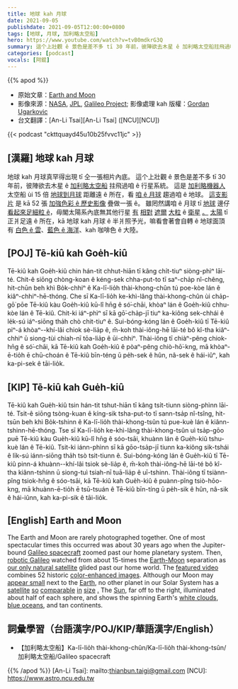 ```yaml
---
title: 地球 kah 月球
date: 2021-09-05
publishdate: 2021-09-05T12:00:00+0800
tags: [地球, 月球, 加利略太空船]
hero: https://www.youtube.com/watch?v=tvB0mdkrG3Q
summary: 這个上壯觀 ê 景色是差不多 tī 30 年前，彼陣欲去木星 ê 加利略太空船拄飛過咱 ê 行星系統。
categories: [podcast]
vocals: [阿錕]
---
```


{{% apod %}}

- 原始文章：[Earth and Moon](https://apod.nasa.gov/apod/ap210905.html)
- 影像來源：[NASA](https://www.nasa.gov/), [JPL](https://www.jpl.nasa.gov/), [Galileo Project](https://solarsystem.nasa.gov/missions/galileo/overview/); 影像處理 kah 版權：[Gordan Ugarkovic](https://www.planetary.org/profiles/gordan-ugarkovic)
- 台文翻譯：[An-Li Tsai][An-Li Tsai] ([NCU][NCU])

{{< podcast "ckttquayd45u10b25fvvc11jc" >}}

## [漢羅] 地球 kah 月球
地球 kah 月球真罕得出現 tī 仝一張相片內底。
這个上壯觀 ê 景色是差不多 tī 30 年前，彼陣欲去木星 ê [加利略太空船][Galileo spacecraft] 拄飛過咱 ê 行星系統。
這是 [加利略機器人][robotic Galileo] 太空船 ùi 15 倍 [地球到月球][Earth-Moon] 距離遠 ê 所在，看 [咱 ê 月球][our only natural satellite] 趨過咱 ê 地球。
[這支影片][featured video] 是 kā 52 張 [加強色彩 ê 歷史影像][color-enhanced images] 疊做一張 ê。
雖罔然講咱 ê 月球 tī [地球][Earth] 邊仔 [看起來足細粒 ê][appear small]，毋閣太陽系內底無其他行星 [有][in] [相對][comparable] [遮爾][so] [大粒][size]  ê [衛星][satellite] [。][.]
[太陽][Sun] tī 正爿足遠 ê 所在，kā 地球 kah 月球 ê 半爿照予光，嘛看會著會自轉 ê 地球面頂有 [白色 ê 雲][white clouds]、[藍色 ê 海洋][blue oceans]、kah 咖啡色 ê 大陸。

## [POJ] Tē-kiû kah Goe̍h-kiû
Tē-kiû kah Goe̍h-kiû chin hán-tit chhut-hiān tī kâng chi̍t-tiuⁿ siòng-phìⁿ lāi-té.
Chit-ê siōng chòng-koan ê kéng-sek chha-put-to tī saⁿ-cha̍p nî-chêng, hit-chūn beh khì Bo̍k-chhiⁿ ê Ka-lī-lio̍h thài-khong-chûn tú poe-kòe lán ê kiâⁿ-chhiⁿ-hē-thóng.
Che sī Ka-lī-lio̍h ke-khì-lâng thài-khong-chûn ùi cha̍p-gō͘ pōe Tē-kiû kàu Goe̍h-kiû kū-lî hn̄g ê só͘-chāi, khòaⁿ lán ê Goe̍h-kiû chhu-kòe lán ê Tē-kiû.
Chit-ki iáⁿ-phìⁿ sī kā gō͘-cha̍p-jī tiuⁿ ka-kiông sek-chhái ê le̍k-sú iáⁿ-siōng tha̍h chò chit-tiuⁿ ê.
Sui-bóng-kóng lán ê Goe̍h-kiû tī Tē-kiû piⁿ-á khòaⁿ--khí-lâi chiok sè-lia̍p ê, m̄-koh thài-iông-hē lāi-té bô kî-tha kiâⁿ-chhiⁿ ū siong-tùi chiah-nī tōa-lia̍p ê ūi-chhiⁿ.
Thài-iông tī chiàⁿ-pêng chiok-hn̄g ê só͘-chāi, kā Tē-kiû kah Goe̍h-kiû ê pòaⁿ-pêng chiò-hō͘-kng, mā khòaⁿ-ē-tio̍h ē chū-choán ê Tē-kiû bīn-téng ū pe̍h-sek ê hûn, nâ-sek ê hái-iûⁿ, kah ka-pi-sek ê tāi-lio̍k.

## [KIP] Tē-kiû kah Gue̍h-kiû
Tē-kiû kah Gue̍h-kiû tsin hán-tit tshut-hiān tī kâng tsi̍t-tiunn siòng-phìnn lāi-té.
Tsit-ê siōng tsòng-kuan ê kíng-sik tsha-put-to tī sann-tsa̍p nî-tsîng, hit-tsūn beh khì Bo̍k-tshinn ê Ka-lī-lio̍h thài-khong-tsûn tú pue-kuè lán ê kiânn-tshinn-hē-thóng.
Tse sī Ka-lī-lio̍h ke-khì-lâng thài-khong-tsûn uì tsa̍p-gōo puē Tē-kiû kàu Gue̍h-kiû kū-lî hn̄g ê sóo-tsāi, khuànn lán ê Gue̍h-kiû tshu-kuè lán ê Tē-kiû.
Tsit-ki iánn-phìnn sī kā gōo-tsa̍p-jī tiunn ka-kiông sik-tshái ê li̍k-sú iánn-siōng tha̍h tsò tsit-tiunn ê.
Sui-bóng-kóng lán ê Gue̍h-kiû tī Tē-kiû pinn-á khuànn--khí-lâi tsiok sè-lia̍p ê, m̄-koh thài-iông-hē lāi-té bô kî-tha kiânn-tshinn ū siong-tuì tsiah-nī tuā-lia̍p ê uī-tshinn.
Thài-iông tī tsiànn-pîng tsiok-hn̄g ê sóo-tsāi, kā Tē-kiû kah Gue̍h-kiû ê puànn-pîng tsiò-hōo-kng, mā khuànn-ē-tio̍h ē tsū-tsuán ê Tē-kiû bīn-tíng ū pe̍h-sik ê hûn, nâ-sik ê hái-iûnn, kah ka-pi-sik ê tāi-lio̍k.

## [English] Earth and Moon
The Earth and Moon are rarely photographed together.
One of most spectacular times this occurred was about 30 years ago when the Jupiter-bound [Galileo spacecraft][Galileo spacecraft] zoomed past our home planetary system.
Then, [robotic Galileo][robotic Galileo] watched from about 15-times the [Earth-Moon][Earth-Moon] separation as [our only natural satellite][our only natural satellite] glided past our home world.
The [featured video][featured video] combines 52 historic [color-enhanced images][color-enhanced images].
Although our Moon may [appear small][appear small] next to the [Earth][Earth], no other planet in our Solar System has a [satellite][satellite] [so][so] [comparable][comparable] [in][in] [size][size] [.][.] The [Sun][Sun], far off to the right, illuminated about half of each sphere, and shows the spinning Earth's [white clouds][white clouds], [blue oceans][blue oceans], and tan continents.

## 詞彙學習（台語漢字/POJ/KIP/華語漢字/English）
- 【加利略太空船】Ka-lī-lio̍h thài-khong-chûn/Ka-lī-lio̍h thài-khong-tsûn/加利略太空船/Galileo spacecraft

{{% /apod %}}
[An-Li Tsai]: mailto:thianbun.taigi@gmail.com
[NCU]: https://www.astro.ncu.edu.tw


[Galileo spacecraft]:https://en.wikipedia.org/wiki/Galileo_(spacecraft)
[robotic Galileo]:https://solarsystem.nasa.gov/missions/galileo/timeline/#launch
[Earth-Moon]:https://www.theatlantic.com/photo/2017/04/portraits-of-the-earth-moon-system/524121/
[our only natural satellite]:https://solarsystem.nasa.gov/moons/earths-moon/overview/
[featured video]:https://www.flickr.com/photos/ugordan/4200521241/in/photostream/
[color-enhanced images]:https://nssdc.gsfc.nasa.gov/photo_gallery/caption/gal_earth_moon.txt
[appear small]:https://1funny.com/wp-content/uploads/2009/06/big-dog-small-kitten.jpg
[Earth]:https://solarsystem.nasa.gov/planets/earth/in-depth/
[satellite]:https://apod.nasa.gov/apod/ap150807.html
[so]:https://apod.nasa.gov/apod/ap141104.html
[comparable]:https://apod.nasa.gov/apod/ap100901.html
[in]:https://apod.nasa.gov/apod/ap030526.html
[size]:https://apod.nasa.gov/apod/ap011015.html
[.]:https://apod.nasa.gov/apod/ap980904.html
[Sun]:https://solarsystem.nasa.gov/solar-system/sun/by-the-numbers/
[white clouds]:https://apod.nasa.gov/apod/ap130331.html
[blue oceans]:https://www.scientificamerican.com/article/why-does-the-ocean-appear/
